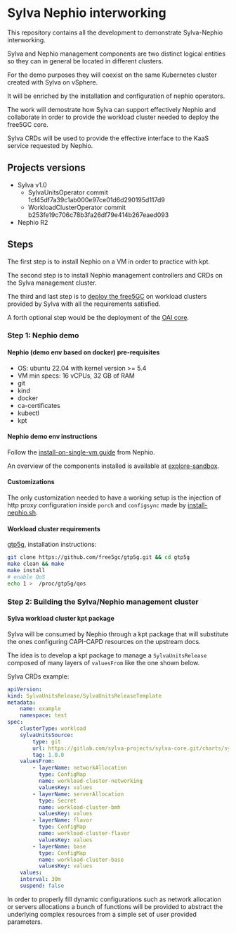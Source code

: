 # Sylva Nephio interworking
This repository contains all the development to demonstrate Sylva-Nephio interworking.

Sylva and Nephio management components are two distinct logical entities so they can in general be located in different clusters.

For the demo purposes they will coexist on the same Kubernetes cluster created with Sylva on vSphere.

It will be enriched by the installation and configuration of nephio operators.

The work will demostrate how Sylva can support effectively Nephio and collaborate in order to provide the workload cluster needed to deploy the free5GC core.

Sylva CRDs will be used to provide the effective interface to the KaaS service requested by Nephio.

## Projects versions
- Sylva v1.0
    - SylvaUnitsOperator commit 1cf45df7a39c1ab000e97ce01d6d290195d117d9
    - WorkloadClusterOperator commit b253fe19c706c78b3fa26df79e414b267eaed093
- Nephio R2

## Steps
The first step is to install Nephio on a VM in order to practice with kpt.

The second step is to install Nephio management controllers and CRDs on the Sylva management cluster.

The third and last step is to [deploy the free5GC](https://github.com/nephio-project/docs/blob/v2.0.0/content/en/docs/guides/user-guides/exercise-1-free5gc.md) on workload clusters provided by Sylva with all the requirements satisfied.

A forth optional step would be the deployment of the [OAI core](https://github.com/nephio-project/docs/blob/v2.0.0/content/en/docs/guides/user-guides/exercise-2-oai.md).

### Step 1: Nephio demo

#### Nephio (demo env based on docker) pre-requisites
- OS: ubuntu 22.04 with kernel version >= 5.4
- VM min specs: 16 vCPUs, 32 GB of RAM
- git
- kind
- docker
- ca-certificates
- kubectl
- kpt

#### Nephio demo env instructions
Follow the [install-on-single-vm guide](https://github.com/nephio-project/docs/blob/v2.0.0/content/en/docs/guides/install-guides/install-on-single-vm.md) from Nephio.

An overview of the components installed is available at [explore-sandbox](https://github.com/nephio-project/docs/blob/v2.0.0/content/en/docs/guides/install-guides/explore-sandbox.md).

#### Customizations
The only customization needed to have a working setup is the injection of http proxy configuration inside `porch` and `configsync` made by [install-nephio.sh](./install-nephio.sh).

#### Workload cluster requirements
[gtp5g](https://github.com/free5gc/gtp5g), installation instructions:
```bash
git clone https://github.com/free5gc/gtp5g.git && cd gtp5g
make clean && make
make install
# enable QoS
echo 1 >  /proc/gtp5g/qos
```

### Step 2: Building the Sylva/Nephio management cluster

#### Sylva workload cluster kpt package
Sylva will be consumed by Nephio through a kpt package that will substitute the ones configuring CAPI-CAPD resources on the upstream docs.

The idea is to develop a kpt package to manage a `SylvaUnitsRelease` composed of many layers of `valuesFrom` like the one shown below.

Sylva CRDs example:
```yaml
apiVersion: 
kind: SylvaUnitsRelease/SylvaUnitsReleaseTemplate
metadata:
    name: example
    namespace: test
spec:
    clusterType: workload
    sylvaUnitsSource:
        type: git
        url: https://gitlab.com/sylva-projects/sylva-core.git/charts/sylva-units
        tag: 1.0.0
    valuesFrom:
        - layerName: networkAllocation
          type: ConfigMap
          name: workload-cluster-networking
          valuesKey: values
        - layerName: serverAllocation
          type: Secret
          name: workload-cluster-bmh
          valuesKey: values
        - layerName: flavor
          type: ConfigMap
          name: workload-cluster-flavor
          valuesKey: values
        - layerName: base
          type: ConfigMap
          name: workload-cluster-base
          valuesKey: values
    values:
    interval: 30m
    suspend: false
```

In order to properly fill dynamic configurations such as network allocation or servers allocations a bunch of functions will be provided to abstract the underlying complex resources from a simple set of user provided parameters.
